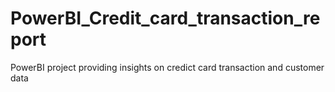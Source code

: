 # PowerBI_Credit_card_transaction_report
PowerBI project providing insights on credict card transaction and customer data
